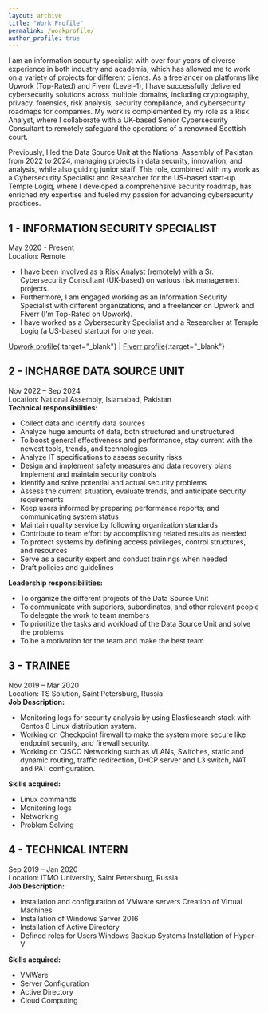 ```yaml
---
layout: archive
title: "Work Profile"
permalink: /workprofile/
author_profile: true
---
```


I am an information security specialist with over four years of diverse experience in both industry and academia, which has allowed me to work on a variety of projects for different clients. As a freelancer on platforms like Upwork (Top-Rated) and Fiverr (Level-1), I have successfully delivered cybersecurity solutions across multiple domains, including cryptography, privacy, forensics, risk analysis, security compliance, and cybersecurity roadmaps for companies. My work is complemented by my role as a Risk Analyst, where I collaborate with a UK-based Senior Cybersecurity Consultant to remotely safeguard the operations of a renowned Scottish court.

Previously, I led the Data Source Unit at the National Assembly of Pakistan from 2022 to 2024, managing projects in data security, innovation, and analysis, while also guiding junior staff. This role, combined with my work as a Cybersecurity Specialist and Researcher for the US-based start-up Temple Logiq, where I developed a comprehensive security roadmap, has enriched my expertise and fueled my passion for advancing cybersecurity practices.


1 - INFORMATION SECURITY SPECIALIST
---
May 2020 - Present \
Location: Remote 
- I have been involved as a Risk Analyst (remotely) with a Sr. Cybersecurity Consultant (UK-based) on various risk management projects.
- Furthermore, I am engaged working as an Information Security Specialist with different organizations, and a freelancer on Upwork and Fiverr (I’m Top-Rated on Upwork).
- I have worked as a Cybersecurity Specialist and a Researcher at Temple Logiq (a US-based startup) for one year.

[Upwork profile](https://www.upwork.com/freelancers/mirshahzad){:target="_blank"} |
 [Fiverr profile](https://www.fiverr.com/mirshahzad007){:target="_blank"}


2 - INCHARGE DATA SOURCE UNIT
---
Nov 2022 – Sep 2024 \
Location: National Assembly, Islamabad, Pakistan\
**Technical responsibilities:**
- Collect data and identify data sources
- Analyze huge amounts of data, both structured and unstructured
- To boost general effectiveness and performance, stay current with the newest tools, trends, and technologies
- Analyze IT specifications to assess security risks
- Design and implement safety measures and data recovery plans Implement and maintain security controls
- Identify and solve potential and actual security problems
- Assess the current situation, evaluate trends, and anticipate security requirements
- Keep users informed by preparing performance reports; and communicating system status
- Maintain quality service by following organization standards
- Contribute to team effort by accomplishing related results as needed
- To protect systems by defining access privileges, control structures, and resources
- Serve as a security expert and conduct trainings when needed
- Draft policies and guidelines

**Leadership responsibilities:**
- To organize the different projects of the Data Source Unit
- To communicate with superiors, subordinates, and other relevant people To delegate the work to team members
- To prioritize the tasks and workload of the Data Source Unit and solve the problems
- To be a motivation for the team and make the best team

3 - TRAINEE
---
Nov 2019 – Mar 2020 \
Location: TS Solution, Saint Petersburg, Russia \
**Job Description:**
- Monitoring logs for security analysis by using Elasticsearch stack with Centos 8 Linux distribution system.
- Working on Checkpoint firewall to make the system more secure like endpoint security, and firewall security.
- Working on CISCO Networking such as VLANs, Switches, static and dynamic routing, traffic redirection, DHCP server and L3 switch, NAT and PAT configuration.

**Skills acquired:**
- Linux commands 
- Monitoring logs 
- Networking 
- Problem Solving

4 - TECHNICAL INTERN
---
Sep 2019 – Jan 2020 \
Location: ITMO University, Saint Petersburg, Russia \
**Job Description:**
- Installation and configuration of VMware servers Creation of Virtual Machines
- Installation of Windows Server 2016
- Installation of Active Directory
- Defined roles for Users Windows Backup Systems Installation of Hyper-V

**Skills acquired:**
- VMWare
- Server Configuration
- Active Directory
- Cloud Computing